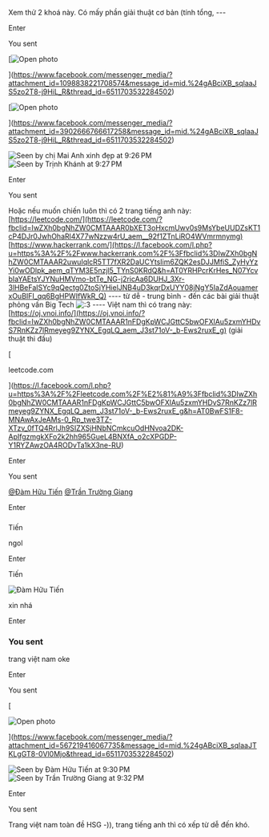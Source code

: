 Xem thử 2 khoá này. Có mấy phần giải thuật cơ bản (tính tổng, ---

Enter

You sent

[![Open photo](https://scontent.xx.fbcdn.net/v/t1.15752-9/462576261_1098838225041907_7980552340391562239_n.png?stp=dst-png_s720x720&_nc_cat=110&ccb=1-7&_nc_sid=0024fc&_nc_eui2=AeGCHgPWyiyo9xzq1biaOozz_TezlpYJkJj9N7OWlgmQmEx60C-WqIVg1mUiGLff9kHDSsZAKOAiTqNd6mfxH_ha&_nc_ohc=2nz0SXqOcfMQ7kNvgGkB5fv&_nc_ad=z-m&_nc_cid=0&_nc_zt=23&_nc_ht=scontent.xx&oh=03_Q7cD1gGKiWzm5tRtAWONgE6KEO6eC8HlEDmAxAlbysSkf7eOKA&oe=6790CB33)

](https://www.facebook.com/messenger_media/?attachment_id=1098838221708574&message_id=mid.%24gABciXB_sqlaaJS5zo2T8-j9HiL_R&thread_id=6511703532284502)

[![Open photo](https://scontent.xx.fbcdn.net/v/t1.15752-9/462566353_3902666769950591_579093235178855195_n.png?stp=dst-png_s480x480&_nc_cat=105&ccb=1-7&_nc_sid=0024fc&_nc_eui2=AeFqT52bKzG2Rsu9eOi9Ha2J1nt9ukN7IxLWe326Q3sjErws1RxcPRc9Z7pjr1U15mMn39EbqjVEolax914TmHfj&_nc_ohc=TyvfrqYf3vIQ7kNvgFOqCyg&_nc_ad=z-m&_nc_cid=0&_nc_zt=23&_nc_ht=scontent.xx&oh=03_Q7cD1gFLPjJfKsBVQKqbGzJwOrErJjBTAqsr9uwu-kuJgdUmow&oe=6791002E)

](https://www.facebook.com/messenger_media/?attachment_id=3902666766617258&message_id=mid.%24gABciXB_sqlaaJS5zo2T8-j9HiL_R&thread_id=6511703532284502)

![Seen by chị Mai Anh xinh đẹp at 9:26 PM](https://scontent.fhan20-1.fna.fbcdn.net/v/t39.30808-1/440358661_4492303687660527_8736454080548117558_n.jpg?stp=dst-jpg_p100x100_tt6&_nc_cat=102&ccb=1-7&_nc_sid=e99d92&_nc_eui2=AeFE4sQ3Uez4q3ORC0j7MWfGmR2tF8ziEbyZHa0XzOIRvPh62nYpuHWc3ibyy9NYgY2sPHoaDzTHmNiCZhn7HMt1&_nc_ohc=XEbj9zPM1SEQ7kNvgEXLSjg&_nc_oc=Adj-83RKJDtHMAMoAoJKO5Tq-VmAkpaZ8mfByke9KZaDfGYCu1fN5v1mZgSRTlYEi5NmA6Ocrmg23fpv7k-qq3tW&_nc_ad=z-m&_nc_cid=0&_nc_zt=24&_nc_ht=scontent.fhan20-1.fna&_nc_gid=ADJSuvXB6xJEnhjQTLNmRpL&oh=00_AYDqGiWnQYk6VVca_jf-3lyic4yXA5rKqQr3pd6VQMZyjA&oe=676F4FCE)![Seen by Trịnh Khánh at 9:27 PM](https://scontent.fhan2-3.fna.fbcdn.net/v/t39.30808-1/464113786_406201079203268_925623005688100858_n.jpg?stp=cp6_dst-jpg_s100x100_tt6&_nc_cat=111&ccb=1-7&_nc_sid=e99d92&_nc_eui2=AeHqamS03YzeBGUdO3o2RvcfyphFQ4I3JZnKmEVDgjclmQcQUZBNkEASn-f991P1eLFQGDsUpHCjXP55eH8uY_QT&_nc_ohc=FwlzOi4ZN9wQ7kNvgH-HN5O&_nc_oc=Adg3e2ObwwO4rDj-z3_JEshX55ZfhDRR7Pe6hBxWvnZgZbaz-ZoYxwx3YFF2sagtZqwHIEcRa4-AvdhL1hxpYh8l&_nc_ad=z-m&_nc_cid=0&_nc_zt=24&_nc_ht=scontent.fhan2-3.fna&_nc_gid=ADJSuvXB6xJEnhjQTLNmRpL&oh=00_AYDvwAxDXv4MUtPjSSYsLIaNWw8tpQ7_dnnits3eE98Yfw&oe=676F2BB8)

Enter

You sent

Hoặc nếu muốn chiến luôn thì có 2 trang tiếng anh này: ⁦[https://leetcode.com/](https://leetcode.com/?fbclid=IwZXh0bgNhZW0CMTAAAR0bXET3oHxcmUwv0s9MsYbeUUDZsKT1cP4DJr0JwhOhaRl4X77wNzzw4rU_aem__92f1ZTnLiRO4WVmrmnymg)⁩ ⁦[https://www.hackerrank.com/](https://l.facebook.com/l.php?u=https%3A%2F%2Fwww.hackerrank.com%2F%3Ffbclid%3DIwZXh0bgNhZW0CMTAAAR2uwuIqlcR5TT7fXR2DaUCYtsIim6ZQK2esDJJMfiS_ZyHyYzYi0wODlpk_aem_qTYM3E5nzjl5_TYnS0KRdQ&h=AT0YRHPcrKrHes_N07YcvbIaYAEtsYJYNuHMVmo-btTe_NG-j2ricAa6DUHJ_3Xr-3lHBeFaISYc9qQectg0ZtoSjYHielJNB4uD3kqrDxUYY08jNgY5IaZdAouamerxOuBIFI_qq6BgHPWIfWkR_Q)⁩ ---- từ dễ - trung bình - đến các bài giải thuật phỏng vấn Big Tech ![:3](https://static.xx.fbcdn.net/images/emoji.php/v9/eb4/1/16/FACE_WITH_COLON_THREE.png) ---- Việt nam thì có trang này: ⁦[https://oj.vnoi.info/](https://oj.vnoi.info/?fbclid=IwZXh0bgNhZW0CMTAAAR1nFDgKpWCJGttC5bwOFXlAu5zxmYHDvS7RnKZz7lRmeyeg9ZYNX_EgqLQ_aem_J3st71oV-_b-Ews2ruxE_g)⁩ (giải thuật thi đấu)

[

leetcode.com









](https://l.facebook.com/l.php?u=https%3A%2F%2Fleetcode.com%2F%E2%81%A9%3Ffbclid%3DIwZXh0bgNhZW0CMTAAAR1nFDgKpWCJGttC5bwOFXlAu5zxmYHDvS7RnKZz7lRmeyeg9ZYNX_EgqLQ_aem_J3st71oV-_b-Ews2ruxE_g&h=AT0BwFS1F8-MNAwAxJeAMs-0_Rp_twe3TZ-XTzv_0fTQ4RrlJh9SIZXSjHNbNCmkcuOdHNvoa2DK-ApIfgzmgkXFo2k2hh965GueL4BNXfA_o2cXPGDP-Y1RYZAwzOA4RODvTa1kX3ne-RU)

Enter

You sent

[@Đàm Hữu Tiến](https://www.facebook.com/100070150630805/) [@Trần Trường Giang](https://www.facebook.com/100058997258349/)

Enter

### 

Tiến

ngol

Enter

Tiến

![Đàm Hữu Tiến](https://scontent.fhan2-4.fna.fbcdn.net/v/t39.30808-1/470224325_872680535080293_9088402220650548268_n.jpg?stp=dst-jpg_s100x100_tt6&_nc_cat=105&ccb=1-7&_nc_sid=1d2534&_nc_eui2=AeGhuRBBib90uZtumvNrfPjlYkcAaCzY7wZiRwBoLNjvBg_csXxJ-LEXjV2isOfW4-Fo6RdACTab-PL2GAKTLiQn&_nc_ohc=_X1KG91J8t4Q7kNvgGgpTEv&_nc_oc=AdhA1RHrhhezTSFwYUNmR-e8zaUg-WW1z-AmQWOfuQDAymHXmLRXWE6vCJlVwFSqYf1rdKhUfYwUZ5NS5VcRTlGH&_nc_ad=z-m&_nc_cid=0&_nc_zt=24&_nc_ht=scontent.fhan2-4.fna&_nc_gid=ADJSuvXB6xJEnhjQTLNmRpL&oh=00_AYAnNDeqA26vEAbJ7BPZ1oOx8KN86hmFU8DcBWFGGzjfJw&oe=676F3BA4)

xin nhá

Enter

### You sent

trang việt nam oke

Enter

You sent

[

![Open photo](https://scontent.xx.fbcdn.net/v/t1.15752-9/467471656_567219419401068_8238215741128079475_n.png?stp=dst-png_s526x395&_nc_cat=109&ccb=1-7&_nc_sid=0024fc&_nc_eui2=AeGdIKXAe72gN1V4D5co39O9lP0eJ6vY5FOU_R4nq9jkU3QIZIjr5gvJKWHY_A8dRgH0uxOAhAfORvsP_APMdAVc&_nc_ohc=PMVj8Q68o1EQ7kNvgFbdWwN&_nc_ad=z-m&_nc_cid=0&_nc_zt=23&_nc_ht=scontent.xx&oh=03_Q7cD1gEMZ77WJBr1clZXP-sVHikKObzJQ026WQVdDWqvLvHgfg&oe=6790FFFD)

](https://www.facebook.com/messenger_media/?attachment_id=567219416067735&message_id=mid.%24gABciXB_sqlaaJTKLgGT8-0Vl0Mjo&thread_id=6511703532284502)

![Seen by Đàm Hữu Tiến at 9:30 PM](https://scontent.fhan2-4.fna.fbcdn.net/v/t39.30808-1/470224325_872680535080293_9088402220650548268_n.jpg?stp=dst-jpg_s100x100_tt6&_nc_cat=105&ccb=1-7&_nc_sid=1d2534&_nc_eui2=AeGhuRBBib90uZtumvNrfPjlYkcAaCzY7wZiRwBoLNjvBg_csXxJ-LEXjV2isOfW4-Fo6RdACTab-PL2GAKTLiQn&_nc_ohc=_X1KG91J8t4Q7kNvgGgpTEv&_nc_oc=AdhA1RHrhhezTSFwYUNmR-e8zaUg-WW1z-AmQWOfuQDAymHXmLRXWE6vCJlVwFSqYf1rdKhUfYwUZ5NS5VcRTlGH&_nc_ad=z-m&_nc_cid=0&_nc_zt=24&_nc_ht=scontent.fhan2-4.fna&_nc_gid=ADJSuvXB6xJEnhjQTLNmRpL&oh=00_AYAnNDeqA26vEAbJ7BPZ1oOx8KN86hmFU8DcBWFGGzjfJw&oe=676F3BA4)![Seen by Trần Trường Giang at 9:32 PM](https://scontent.fhan2-5.fna.fbcdn.net/v/t39.30808-1/455886100_884262896883611_9006620308033010104_n.jpg?stp=dst-jpg_s100x100_tt6&_nc_cat=106&ccb=1-7&_nc_sid=e99d92&_nc_eui2=AeGhoqoVRFISDDeRkmI_rleiLjWwXPozSnkuNbBc-jNKeav2bvywlRS0xt1lb9_FG3DjniytO-8v_3DywDJhGqJX&_nc_ohc=uW27ZB3liQwQ7kNvgHR787f&_nc_oc=AdjBnSeYPbDWmWxz_30U9jU7mII9PMrabty5mqMg6w3qOpYYeUThUA7d0oDUTkwNgfJkPxDXVTC6g4pGJRyN_mz2&_nc_ad=z-m&_nc_cid=0&_nc_zt=24&_nc_ht=scontent.fhan2-5.fna&_nc_gid=ADJSuvXB6xJEnhjQTLNmRpL&oh=00_AYBx4c3IM0sB3fWM8NcP03KkIBUiMxPSlaZYrJI6Tln1uQ&oe=676F480D)

Enter

You sent

Trang việt nam toàn đề HSG -)), trang tiếng anh thì có xếp từ dễ đến khó.